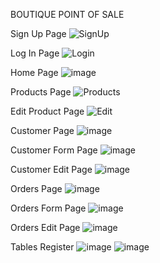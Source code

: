 BOUTIQUE POINT OF SALE

Sign Up Page
![SignUp](https://user-images.githubusercontent.com/67043559/123630619-69c3f300-d81e-11eb-8e2a-ebc0c003f844.png)

Log In Page
![Login](https://user-images.githubusercontent.com/67043559/123630659-73e5f180-d81e-11eb-8215-fa0e4d4e8475.png)

Home Page
![image](https://user-images.githubusercontent.com/67043559/124028345-8d449480-d9fc-11eb-9421-07f0ea06223e.png)

Products Page
![Products](https://user-images.githubusercontent.com/67043559/123630735-86f8c180-d81e-11eb-8daf-58d0066cce6b.png)

Edit Product Page
![Edit](https://user-images.githubusercontent.com/67043559/123630749-8f50fc80-d81e-11eb-9595-52518a7573df.png)

Customer Page
![image](https://user-images.githubusercontent.com/67043559/124028734-047a2880-d9fd-11eb-8f5e-2006e23ec7ea.png)

Customer Form Page
![image](https://user-images.githubusercontent.com/67043559/124028668-f1ffef00-d9fc-11eb-81a8-abcff4e8a80e.png)

Customer Edit Page
![image](https://user-images.githubusercontent.com/67043559/124028882-2ecbe600-d9fd-11eb-8769-34ffbe4b2fd9.png)

Orders Page
![image](https://user-images.githubusercontent.com/67043559/124028974-4c00b480-d9fd-11eb-87c9-8cb0a926a8cc.png)

Orders Form Page
![image](https://user-images.githubusercontent.com/67043559/124029080-6e92cd80-d9fd-11eb-9848-83442f715ce4.png)

Orders Edit Page
![image](https://user-images.githubusercontent.com/67043559/124029159-82d6ca80-d9fd-11eb-921a-c6a3b72163c4.png)

Tables
Register
![image](https://user-images.githubusercontent.com/67043559/124033632-dbf52d00-da02-11eb-8d6d-00b820065475.png)
![image](https://user-images.githubusercontent.com/67043559/124033729-fcbd8280-da02-11eb-9b27-60d172d7dc39.png)

